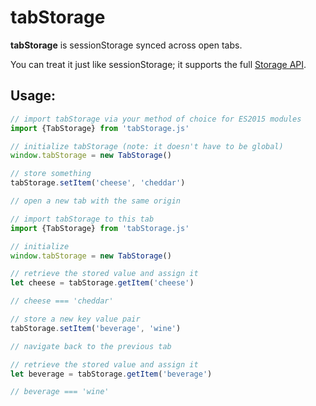 # tabStorage
**tabStorage** is sessionStorage synced across open tabs.

You can treat it just like sessionStorage; it supports the full [Storage API](https://developer.mozilla.org/en-US/docs/Web/API/Storage).

## Usage:

```JavaScript
// import tabStorage via your method of choice for ES2015 modules
import {TabStorage} from 'tabStorage.js'

// initialize tabStorage (note: it doesn't have to be global)
window.tabStorage = new TabStorage()

// store something
tabStorage.setItem('cheese', 'cheddar')

// open a new tab with the same origin

// import tabStorage to this tab
import {TabStorage} from 'tabStorage.js'

// initialize
window.tabStorage = new TabStorage()

// retrieve the stored value and assign it
let cheese = tabStorage.getItem('cheese')

// cheese === 'cheddar'

// store a new key value pair
tabStorage.setItem('beverage', 'wine')

// navigate back to the previous tab

// retrieve the stored value and assign it
let beverage = tabStorage.getItem('beverage')

// beverage === 'wine'
```
